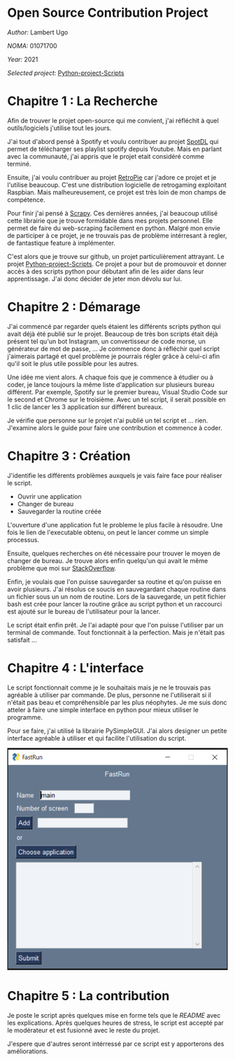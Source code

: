 # Open Source Contribution Project

*Author:* Lambert Ugo

*NOMA:* 01071700

*Year:* 2021

*Selected project:*  [Python-project-Scripts](https://github.com/larymak/Python-project-Scripts)

# Chapitre 1 : La Recherche

Afin de trouver le projet open-source qui me convient, j'ai réfléchit à quel outils/logiciels j'utilise tout les jours. 

J'ai tout d'abord pensé à Spotify et voulu contribuer au projet [SpotDL](https://github.com/spotDL/spotify-downloader) qui permet de télécharger ses playlist spotify depuis Youtube. Mais en parlant avec la communauté, j'ai appris que le projet etait considéré comme terminé. 

Ensuite, j'ai voulu contribuer au projet [RetroPie](https://github.com/RetroPie/RetroPie-Setup) car j'adore ce projet et je l'utilise beaucoup. C'est une distribution logicielle de retrogaming exploitant Raspbian. Mais malheureusement, ce projet est très loin de mon champs de compétence. 

Pour finir j'ai pensé à [Scrapy](https://github.com/scrapy/scrapy). Ces dernières années, j'ai beaucoup utilisé cette librairie que je trouve formidable dans mes projets personnel. Elle permet de faire du web-scraping facilement en python. Malgré mon envie de participer à ce projet, je ne trouvais pas de problème intérresant à regler, de fantastique feature à implémenter. 

C'est alors que je trouve sur github, un projet particulièrement attrayant. Le projet [Python-project-Scripts](https://github.com/larymak/Python-project-Scripts). Ce projet a pour but de promouvoir et donner accès à des scripts python pour débutant afin de les aider dans leur apprentissage. J'ai donc décider de jeter mon dévolu sur lui.


# Chapitre 2 : Démarage

J'ai commencé par regarder quels étaient les différents scripts python qui avait déjà été publié sur le projet. Beaucoup de très bon scripts était déjà présent tel qu'un bot Instagram, un convertisseur de code morse, un générateur de mot de passe, ...
Je commence donc à réfléchir quel script j'aimerais partagé et quel problème je pourrais régler grâce à celui-ci afin qu'il soit le plus utile possible pour les autres.

Une idée me vient alors. A chaque fois que je commence à étudier ou à coder, je lance toujours la même liste d'application sur plusieurs bureau différent. Par exemple, Spotify sur le premier bureau, Visual Studio Code sur le second et Chrome sur le troisième. Avec un tel script, il serait possible en 1 clic de lancer les 3 application sur différent bureaux.

Je vérifie que personne sur le projet n'ai publié un tel script et ... rien. J'examine alors le guide pour faire une contribution et commence à coder.

# Chapitre 3 : Création

J'identifie les différents problèmes auxquels je vais faire face pour réaliser le script.
- Ouvrir une application
- Changer de bureau
- Sauvegarder la routine créée

L'ouverture d'une application fut le probleme le plus facile à résoudre. Une fois le lien de l'executable obtenu, on peut le lancer comme un simple processus.

Ensuite, quelques recherches on été nécessaire pour trouver le moyen de changer de bureau. Je trouve alors enfin quelqu'un qui avait le même problème que moi sur [StackOverflow](https://stackoverflow.com/questions/60879235/python-windows-10-launching-an-application-on-a-specific-virtual-desktop-envir).

Enfin, je voulais que l'on puisse sauvegarder sa routine et qu'on puisse en avoir plusieurs. J'ai résolus ce soucis en sauvegardant chaque routine dans un fichier sous un un nom de routine. Lors de la sauvegarde, un petit fichier bash est crée pour lancer la routine grâce au script python et un raccourci est ajouté sur le bureau de l'utilisateur pour la lancer.

Le script était enfin prêt. Je l'ai adapté pour que l'on puisse l'utiliser par un terminal de commande. Tout fonctionnait à la perfection. Mais je n'était pas satisfait ...

# Chapitre 4 : L'interface

Le script fonctionnait comme je le souhaitais mais je ne le trouvais pas agréable à utiliser par commande. De plus, personne ne l'utiliserait si il n'était pas beau et compréhensible par les plus néophytes.
Je me suis donc atteler à faire une simple interface en python pour mieux utiliser le programme. 

Pour se faire, j'ai utilisé la librairie PySimpleGUI. J'ai alors designer un petite interface agréable à utiliser et qui facilite l'utilisation du script.

![Interface](interface.PNG)

# Chapitre 5 : La contribution

Je poste le script après quelques mise en forme tels que le *README* avec les explications.
Après quelques heures de stress, le script est accepté par le modérateur et est fusionné avec le reste du projet.

J'espere que d'autres seront intérressé par ce script est y apporterons des améliorations.